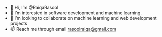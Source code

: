- 👋 Hi, I’m @RaiqaRasool
- 👀 I’m interested in software development and machine learning.
- 💞️ I’m looking to collaborate on machine learning and web development projects
- 📫 Reach me through email rasoolraiqa@gmail.com

<!---
RaiqaRasool/RaiqaRasool is a ✨ special ✨ repository because its `README.md` (this file) appears on your GitHub profile.
You can click the Preview link to take a look at your changes.
--->
